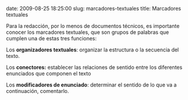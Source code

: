 date: 2009-08-25 18:25:00
slug: marcadores-textuales
title: Marcadores textuales

Para la redacción, por lo menos de documentos técnicos,  es importante conocer los marcadores textuales, que son  grupos de palabras  que cumplen  una de estas tres funciones:

Los **organizadores textuales**: organizar la estructura o la secuencia del texto.

Los **conectores:** establecer las relaciones de sentido entre los diferentes enunciados que componen el texto

Los **modificadores de enunciado**: determinar el sentido de lo que va a continuación, comentarlo.

